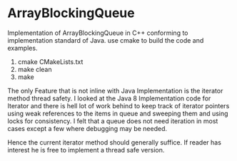 # ArrayBlockingQueue

Implementation of ArrayBlockingQueue in C++ conforming to implementation standard of Java.
use cmake to build the code and examples.
1. cmake CMakeLists.txt
2. make clean
3. make 

The only Feature that is not inline with Java Implementation is the iterator method thread safety.
I looked at the Java 8 Implementation code for Iterator and there is hell lot of work behind to keep track of iterator pointers using weak references to the items in queue and sweeping them and using locks for consistency. I felt that
a queue does not need iteration in most cases except a few where debugging may be needed. 

Hence the current iterator method should generally suffice. If reader has interest he is free to implement a 
thread safe version.
